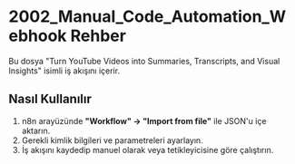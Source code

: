 # 2002_Manual_Code_Automation_Webhook Rehber

Bu dosya "Turn YouTube Videos into Summaries, Transcripts, and Visual Insights" isimli iş akışını içerir.

## Nasıl Kullanılır
1. n8n arayüzünde **"Workflow" → "Import from file"** ile JSON'u içe aktarın.
2. Gerekli kimlik bilgileri ve parametreleri ayarlayın.
3. İş akışını kaydedip manuel olarak veya tetikleyicisine göre çalıştırın.
